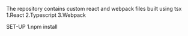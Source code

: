 The repository contains custom react and webpack files built using tsx
1.React
2.Typescript
3.Webpack

SET-UP
1.npm install

